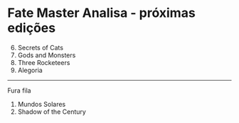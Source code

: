 # Fate Master Analisa - próximas edições

6. Secrets of Cats 
7. Gods and Monsters
8. Three Rocketeers 
9. Alegoria

---

Fura fila

1. Mundos Solares 
3. Shadow of the Century
